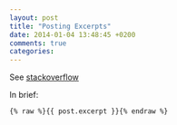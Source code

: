 ```yaml
---
layout: post
title: "Posting Excerpts"
date: 2014-01-04 13:48:45 +0200
comments: true
categories:
---
```



See [stackoverflow](http://stackoverflow.com/questions/19389451/how-can-i-get-a-post-excerpt-in-jekyll)
<!--more-->
In brief:

    {% raw %}{{ post.excerpt }}{% endraw %}
